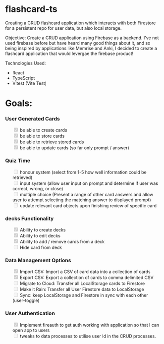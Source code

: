 # flashcard-ts
Creating a CRUD flashcard application which interacts with both Firestore for a persistent repo for user data, but also local storage.

Objective: Create a CRUD application using Firebase as a backend. I've not used firebase before but have heard many good things about it, and so
 being inspired by applications like Memrise and Anki, I decided to create a flashcard application that would levergae the firebase product!

Technologies Used:
- React
- TypeScript
- Vitest (Vite Test)

# Goals:

### User Generated Cards
<ul>
  <input disabled type="checkbox" checked /> be able to create cards <br />
  <input disabled type="checkbox" checked /> be able to store cards <br />
  <input disabled type="checkbox" checked /> be able to retrieve stored cards <br />
  <input disabled type="checkbox" checked /> be able to update cards (so far only prompt / answer) <br />
</ul>

### Quiz Time
<ul>
  <input disabled type="checkbox"/> honour system (select from 1-5 how well information could be retrieved) <br />
  <input disabled type="checkbox"/> input system (allow user input on prompt and determine if user was correct, wrong, or close) <br />
  <input disabled type="checkbox"/> multiple choice (Present a range of other card answers and allow user to attempt selecting the matching answer to displayed prompt) <br />
  <input disabled type="checkbox"/> update relevant card objects upon finishing review of specific card <br />  
</ul>


### decks Functionality
<ul>
  <input disabled type="checkbox" checked/> Ability to create decks <br />
  <input disabled type="checkbox" checked/> Ability to edit decks <br />
  <input disabled type="checkbox" checked/> Ability to add / remove cards from a deck <br />
  <input disabled type="checkbox"/> Hide card from deck <br />
</ul>

### Data Management Options
<ul>
  <input disabled type="checkbox" checked/> Import CSV: Import a CSV of card data into a collection of cards  <br />
  <input disabled type="checkbox" checked/> Export CSV: Export a collection of cards to comma delimited CSV   <br />
  <input disabled type="checkbox"/> Migrate to Cloud: Transfer all LocalStorage cards to Firestore  <br />
  <input disabled type="checkbox"/> Make it Rain: Transfer all User Firestore data to LocalStorage  <br />
  <input disabled type="checkbox"/> Sync: keep LocalStorage and Firestore in sync with each other (user-toggle)   <br />
</ul>   

### User Authentication
<ul>
  <input disabled type="checkbox" checked/> Implement fireauth to get auth working with application so that I can open app to users   <br />
  <input disabled type="checkbox"/> tweaks to data processes to utilise user Id in the CRUD processes.  <br />
</ul>   
